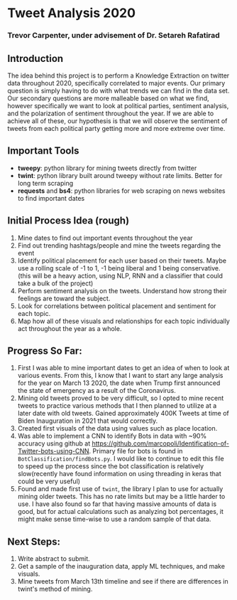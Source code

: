 # Tweet Analysis 2020
### Trevor Carpenter, under advisement of Dr. Setareh Rafatirad

## Introduction
The idea behind this project is to perform a Knowledge Extraction on twitter data throughout 2020, specifically correlated to major events. Our primary question is simply having to do with what trends we can find in the data set. Our secondary questions are more malleable based on what we find, however specifically we want to look at political parties, sentiment analysis, and the polarization of sentiment throughout the year. If we are able to achieve all of these, our hypothesis is that we will observe the sentiment of tweets from each political party getting more and more extreme over time.

## Important Tools
- **tweepy**: python library for mining tweets directly from twitter
- **twint**: python library built around tweepy without rate limits. Better for long term scraping
- **requests** and **bs4**: python libraries for web scraping on news websites to find important dates

## Initial Process Idea (rough)
1. Mine dates to find out important events throughout the year
2. Find out trending hashtags/people and mine the tweets regarding the event
3. Identify political placement for each user based on their tweets. Maybe use a rolling scale of -1 to 1, -1 being liberal and 1 being conservative. (this will be a heavy action, using NLP, RNN and a classifier that could take a bulk of the project)
4. Perform sentiment analysis on the tweets. Understand how strong their feelings are toward the subject.
5. Look for correlations between political placement and sentiment for each topic.
6. Map how all of these visuals and relationships for each topic individually act throughout the year as a whole.

## Progress So Far:
1. First I was able to mine important dates to get an idea of when to look at various events. From this, I know that I want to start any large analysis for the year on March 13 2020, the date when Trump first announced the state of emergency as a result of the Coronavirus.
2. Mining old tweets proved to be very difficult, so I opted to mine recent tweets to practice various methods that I then planned to utilize at a later date with old tweets. Gained approximately 400K Tweets at time of Biden Inauguration in 2021 that would correctly.
3. Created first visuals of the data using values such as place location.
4. Was able to implement a CNN to identify Bots in data with ~90% accuracy using github at https://github.com/marcopoli/Identification-of-Twitter-bots-using-CNN. Primary file for bots is found in  `BotClassification/findBots.py`. I would like to continue to edit this file to speed up the process since the bot classification is relatively slow(recently have found information on using threading in keras that could be very useful)
5. Found and made first use of `twint`, the library I plan to use for actually mining older tweets. This has no rate limits but may be a little harder to use. I have also found so far that having massive amounts of data is good, but for actual calculations such as analyzing bot percentages, it might make sense time-wise to use a random sample of that data.

## Next Steps:
1. Write abstract to submit.
2. Get a sample of the inauguration data, apply ML techniques, and make visuals.
3. Mine tweets from March 13th timeline and see if there are differences in twint's method of mining.
